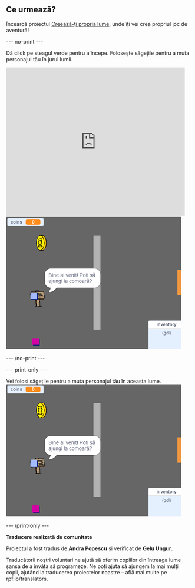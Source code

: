 ## Ce urmează?

Încearcă proiectul [Creează-ți propria lume](https://projects.raspberrypi.org/ro-RO/projects/create-your-own-world?utm_source=pathway&utm_medium=whatnext&utm_campaign=projects), unde îți vei crea propriul joc de aventură!

--- no-print ---

Dă click pe steagul verde pentru a începe. Folosește săgețile pentru a muta personajul tău în jurul lumii.

<div class="scratch-preview">
  <iframe allowtransparency="true" width="485" height="402" src="https://scratch.mit.edu/projects/embed/258757783/?autostart=false" frameborder="0" scrolling="no"></iframe>
  <img src="images/create-showcase.png">
</div>

--- /no-print ---

--- print-only ---

Vei folosi săgețile pentru a muta personajul tău în aceasta lume. ![showcase.png](images/create-showcase.png)

--- /print-only ---


**Traducere realizată de comunitate**

Proiectul a fost tradus de **Andra Popescu** și verificat de **Gelu Ungur**.

Traducătorii noștri voluntari ne ajută să oferim copiilor din întreaga lume șansa de a învăța să programeze. Ne poți ajuta să ajungem la mai mulți copii, ajutând la traducerea proiectelor noastre – află mai multe pe rpf.io/translators.
